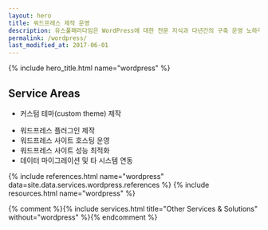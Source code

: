 ```yaml
---
layout: hero
title: 워드프레스 제작 운영
description: 유스풀패러다임은 WordPress에 대한 전문 지식과 다년간의 구축 운영 노하우를 바탕으로 프리미엄 기술 지원 서비스를 제공합니다.
permalink: /wordpress/
last_modified_at: 2017-06-01
---
```


{% include hero_title.html name="wordpress" %}

<div class="page-header">
  <h2>Service Areas</h2>
</div>

* 커스텀 테마(custom theme) 제작
<!-- * 워드프레스 기반 웹서비스 구축 -->
<!-- * 테마 커스터마이징 -->
* 워드프레스 플러그인 제작
* 워드프레스 사이트 호스팅 운영
* 워드프레스 사이트 성능 최적화
* 데이터 마이그레이션 및 타 시스템 연동

{% include references.html name="wordpress" data=site.data.services.wordpress.references %}
{% include resources.html name="wordpress" %}

{% comment %}{% include services.html title="Other Services & Solutions" without="wordpress" %}{% endcomment %}
